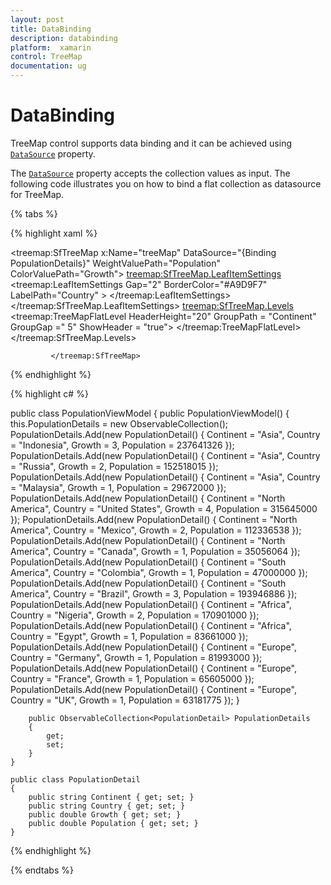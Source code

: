```yaml
---
layout: post
title: DataBinding
description: databinding
platform:  xamarin
control: TreeMap
documentation: ug
---
```


# DataBinding

TreeMap control supports data binding and it can be achieved using [`DataSource`](https://help.syncfusion.com/cr/cref_files/xamarin/Syncfusion.SfTreeMap.XForms~Syncfusion.SfTreeMap.XForms.SfTreeMap~DataSource.html) property.

The [`DataSource`](https://help.syncfusion.com/cr/cref_files/xamarin/Syncfusion.SfTreeMap.XForms~Syncfusion.SfTreeMap.XForms.SfTreeMap~DataSource.html) property accepts the collection values as input. The following code illustrates you on how to bind a flat collection as datasource for TreeMap.

{% tabs %}  

{% highlight xaml %}

 <treemap:SfTreeMap x:Name="treeMap"  DataSource="{Binding PopulationDetails}" WeightValuePath="Population" ColorValuePath="Growth">
            <treemap:SfTreeMap.LeafItemSettings>
                <treemap:LeafItemSettings  Gap="2" BorderColor="#A9D9F7" LabelPath="Country" >
                </treemap:LeafItemSettings>
            </treemap:SfTreeMap.LeafItemSettings>
            <treemap:SfTreeMap.Levels>
                <treemap:TreeMapFlatLevel  HeaderHeight="20" GroupPath = "Continent" GroupGap =" 5" ShowHeader = "true">
                </treemap:TreeMapFlatLevel>
            </treemap:SfTreeMap.Levels>
			
			 </treemap:SfTreeMap>

{% endhighlight %}

{% highlight c# %}

public class PopulationViewModel
    {
        public PopulationViewModel()
        {
            this.PopulationDetails = new ObservableCollection<PopulationDetail>();
            PopulationDetails.Add(new PopulationDetail() { Continent = "Asia", Country = "Indonesia", Growth = 3, Population = 237641326 });
            PopulationDetails.Add(new PopulationDetail() { Continent = "Asia", Country = "Russia", Growth = 2, Population = 152518015 });
            PopulationDetails.Add(new PopulationDetail() { Continent = "Asia", Country = "Malaysia", Growth = 1, Population = 29672000 });
            PopulationDetails.Add(new PopulationDetail() { Continent = "North America", Country = "United States", Growth = 4, Population = 315645000 });
            PopulationDetails.Add(new PopulationDetail() { Continent = "North America", Country = "Mexico", Growth = 2, Population = 112336538 });
            PopulationDetails.Add(new PopulationDetail() { Continent = "North America", Country = "Canada", Growth = 1, Population = 35056064 });
            PopulationDetails.Add(new PopulationDetail() { Continent = "South America", Country = "Colombia", Growth = 1, Population = 47000000 });
            PopulationDetails.Add(new PopulationDetail() { Continent = "South America", Country = "Brazil", Growth = 3, Population = 193946886 });
            PopulationDetails.Add(new PopulationDetail() { Continent = "Africa", Country = "Nigeria", Growth = 2, Population = 170901000 });
            PopulationDetails.Add(new PopulationDetail() { Continent = "Africa", Country = "Egypt", Growth = 1, Population = 83661000 });
            PopulationDetails.Add(new PopulationDetail() { Continent = "Europe", Country = "Germany", Growth = 1, Population = 81993000 });
            PopulationDetails.Add(new PopulationDetail() { Continent = "Europe", Country = "France", Growth = 1, Population = 65605000 });
            PopulationDetails.Add(new PopulationDetail() { Continent = "Europe", Country = "UK", Growth = 1, Population = 63181775 });
        }

        public ObservableCollection<PopulationDetail> PopulationDetails
        {
            get;
            set;
        }
    }

    public class PopulationDetail
    {
        public string Continent { get; set; }
        public string Country { get; set; }
        public double Growth { get; set; }
        public double Population { get; set; }
    }

{% endhighlight %}

{% endtabs %}  


